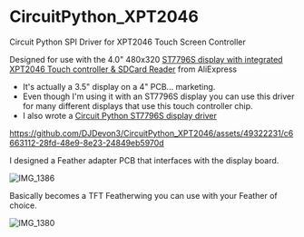 # CircuitPython_XPT2046
Circuit Python SPI Driver for XPT2046 Touch Screen Controller

Designed for use with the 4.0" 480x320 [ST7796S display with integrated XPT2046 Touch controller & SDCard Reader](https://www.aliexpress.us/item/2251832829271342.html) from AliExpress
- It's actually a 3.5" display on a 4" PCB... marketing.
- Even though I'm using it with an ST7796S display you can use this driver for many different displays that use this touch controller chip.
- I also wrote a [Circuit Python ST7796S display driver](https://github.com/DJDevon3/CircuitPython_ST7796S)

https://github.com/DJDevon3/CircuitPython_XPT2046/assets/49322231/c6663112-28fd-48e9-8e23-24849eb5970d

I designed a Feather adapter PCB that interfaces with the display board.

![IMG_1386](https://github.com/DJDevon3/CircuitPython_XPT2046/assets/49322231/6d87d202-ea01-4226-895f-090a4c33be11)

Basically becomes a TFT Featherwing you can use with your Feather of choice.

![IMG_1380](https://github.com/DJDevon3/CircuitPython_XPT2046/assets/49322231/d3f7c575-ce3b-4433-af84-1350330d3e99)

